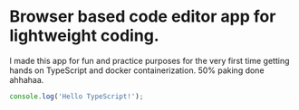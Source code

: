 # Browser based code editor app for lightweight coding.

I made this app for fun and practice purposes for the very first time getting hands on TypeScript and docker containerization. 50% paking done ahhahaa.

```typescript
console.log('Hello TypeScript!');
```
